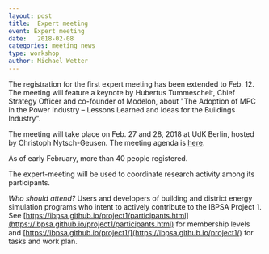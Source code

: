 ```yaml
---
layout: post
title:  Expert meeting
event: Expert meeting
date:   2018-02-08
categories: meeting news
type: workshop
author: Michael Wetter
---
```


The registration for the first expert meeting has been extended to Feb. 12.
The meeting will feature a keynote by Hubertus Tummescheit,
Chief Strategy Officer and co-founder of Modelon, about
"The Adoption of MPC in the Power Industry – Lessons Learned and Ideas for the Buildings Industry".

<!--excerpt-->
The meeting will take place on Feb. 27 and 28, 2018 at UdK Berlin,
hosted by Christoph Nytsch-Geusen.
The meeting agenda is
[here](https://github.com/ibpsa/project1/wiki/2018-02-27-expert-meeting-agenda).

As of early February, more than 40 people registered.

The expert-meeting will be used to coordinate research activity among its participants.

*Who should attend?*
Users and developers of building and district energy simulation programs who intent to actively contribute to the IBPSA Project 1. See
[https://ibpsa.github.io/project1/participants.html](https://ibpsa.github.io/project1/participants.html) for membership levels and
[https://ibpsa.github.io/project1/](https://ibpsa.github.io/project1/) for tasks and work plan.
